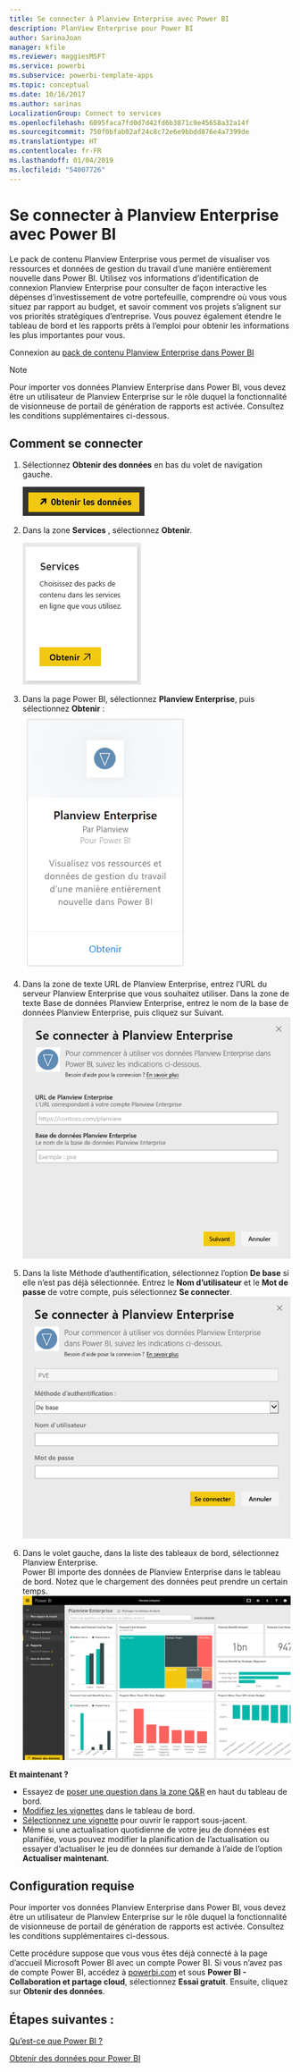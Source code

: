 ```yaml
---
title: Se connecter à Planview Enterprise avec Power BI
description: PlanView Enterprise pour Power BI
author: SarinaJoan
manager: kfile
ms.reviewer: maggiesMSFT
ms.service: powerbi
ms.subservice: powerbi-template-apps
ms.topic: conceptual
ms.date: 10/16/2017
ms.author: sarinas
LocalizationGroup: Connect to services
ms.openlocfilehash: 6095faca7fd0d7d42fd6b3871c9e45658a32a14f
ms.sourcegitcommit: 750f0bfab02af24c8c72e6e9bbdd876e4a7399de
ms.translationtype: HT
ms.contentlocale: fr-FR
ms.lasthandoff: 01/04/2019
ms.locfileid: "54007726"
---
```

# <a name="connect-to-planview-enterprise-with-power-bi"></a>Se connecter à Planview Enterprise avec Power BI
Le pack de contenu Planview Enterprise vous permet de visualiser vos ressources et données de gestion du travail d’une manière entièrement nouvelle dans Power BI. Utilisez vos informations d’identification de connexion Planview Enterprise pour consulter de façon interactive les dépenses d’investissement de votre portefeuille, comprendre où vous vous situez par rapport au budget, et savoir comment vos projets s’alignent sur vos priorités stratégiques d’entreprise. Vous pouvez également étendre le tableau de bord et les rapports prêts à l’emploi pour obtenir les informations les plus importantes pour vous.

Connexion au [pack de contenu Planview Enterprise dans Power BI](https://app.powerbi.com/getdata/services/planview-enterprise)

>[!NOTE]
>Pour importer vos données Planview Enterprise dans Power BI, vous devez être un utilisateur de Planview Enterprise sur le rôle duquel la fonctionnalité de visionneuse de portail de génération de rapports est activée. Consultez les conditions supplémentaires ci-dessous.

## <a name="how-to-connect"></a>Comment se connecter
1. Sélectionnez **Obtenir des données** en bas du volet de navigation gauche.
   
    ![](media/service-connect-to-planview/get.png)
2. Dans la zone **Services** , sélectionnez **Obtenir**.
   
    ![](media/service-connect-to-planview/services.png)
3. Dans la page Power BI, sélectionnez **Planview Enterprise**, puis sélectionnez **Obtenir** :  
    ![](media/service-connect-to-planview/planview.png)
4. Dans la zone de texte URL de Planview Enterprise, entrez l’URL du serveur Planview Enterprise que vous souhaitez utiliser. Dans la zone de texte Base de données Planview Enterprise, entrez le nom de la base de données Planview Enterprise, puis cliquez sur Suivant.  
    ![](media/service-connect-to-planview/params.png)
5. Dans la liste Méthode d’authentification, sélectionnez l’option **De base** si elle n’est pas déjà sélectionnée. Entrez le **Nom d’utilisateur** et le **Mot de passe** de votre compte, puis sélectionnez **Se connecter**.  
   ![](media/service-connect-to-planview/creds.png)
6. Dans le volet gauche, dans la liste des tableaux de bord, sélectionnez Planview Enterprise.  
     Power BI importe des données de Planview Enterprise dans le tableau de bord. Notez que le chargement des données peut prendre un certain temps.  
    ![](media/service-connect-to-planview/dashboard.png)

**Et maintenant ?**

* Essayez de [poser une question dans la zone Q&R](consumer/end-user-q-and-a.md) en haut du tableau de bord.
* [Modifiez les vignettes](service-dashboard-edit-tile.md) dans le tableau de bord.
* [Sélectionnez une vignette](consumer/end-user-tiles.md) pour ouvrir le rapport sous-jacent.
* Même si une actualisation quotidienne de votre jeu de données est planifiée, vous pouvez modifier la planification de l’actualisation ou essayer d’actualiser le jeu de données sur demande à l’aide de l’option **Actualiser maintenant**.

## <a name="system-requirements"></a>Configuration requise
Pour importer vos données Planview Enterprise dans Power BI, vous devez être un utilisateur de Planview Enterprise sur le rôle duquel la fonctionnalité de visionneuse de portail de génération de rapports est activée. Consultez les conditions supplémentaires ci-dessous.

Cette procédure suppose que vous vous êtes déjà connecté à la page d’accueil Microsoft Power BI avec un compte Power BI. Si vous n’avez pas de compte Power BI, accédez à [powerbi.com](https://powerbi.microsoft.com/get-started/) et sous **Power BI - Collaboration et partage cloud**, sélectionnez **Essai gratuit**. Ensuite, cliquez sur **Obtenir des données**.

## <a name="next-steps"></a>Étapes suivantes :

[Qu’est-ce que Power BI ?](power-bi-overview.md)

[Obtenir des données pour Power BI](service-get-data.md)